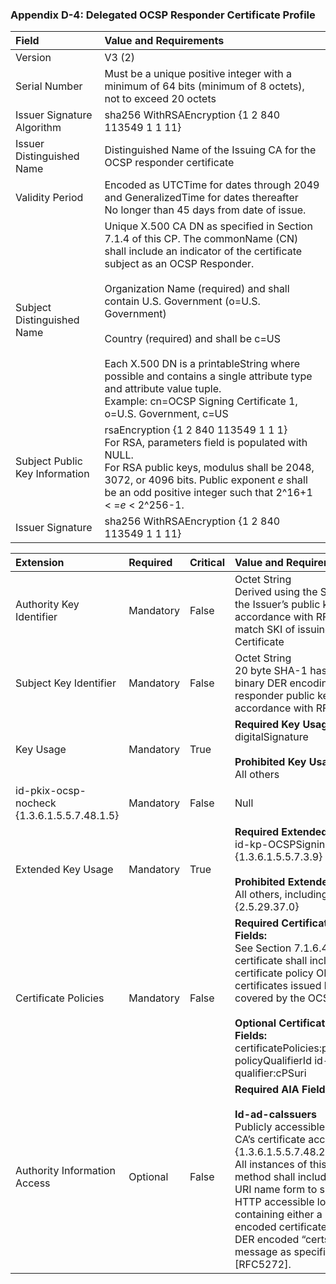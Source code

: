 ### Appendix D-4: Delegated OCSP Responder Certificate Profile


| **Field** | **Value and Requirements**         |
| :-------- |  :-------------------------------     |
| Version   |  V3 (2)                                 |
| Serial Number   | Must be a unique positive integer with a minimum of 64 bits (minimum of 8 octets), not to exceed 20 octets  |
| Issuer Signature Algorithm   | sha256 WithRSAEncryption {1 2 840 113549 1 1 11}  |
| Issuer Distinguished Name   |  Distinguished Name of the Issuing CA for the OCSP responder certificate |
| Validity Period   | Encoded as UTCTime for dates through 2049 and GeneralizedTime for dates thereafter <br> No longer than 45 days from date of issue. |
| Subject Distinguished Name   | Unique X.500 CA DN as specified in Section 7.1.4 of this CP.  The commonName (CN) shall include an indicator of the certificate subject as an OCSP Responder. <br><br>Organization Name (required) and shall contain U.S. Government (o=U.S. Government) <br><br>Country (required) and shall be c=US <br><br> Each X.500 DN is a printableString where possible and contains a single attribute type and attribute value tuple. <br>Example: cn=OCSP Signing Certificate 1, o=U.S. Government, c=US |
| Subject Public Key Information   |   rsaEncryption {1 2 840 113549 1 1 1}<br>For RSA, parameters field is populated with NULL.<br>For RSA public keys, modulus shall be 2048, 3072, or 4096 bits.  Public exponent _e_ shall be an odd positive integer such that 2^16+1 < =_e_ < 2^256-1. |
| Issuer Signature  |   sha256 WithRSAEncryption {1 2 840 113549 1 1 11}    |


| **Extension** |  **Required**   | **Critical** | **Value and Requirements**   |
| :-------- |  :------------  |:------------  |:------------  |
| Authority Key Identifier  | Mandatory | False |  Octet String<br>Derived using the SHA-1 hash of the Issuer’s public key in accordance with RFC 5280.  Must match SKI of issuing CA Certificate|
| Subject Key Identifier   | Mandatory | False |  Octet String <br> 20 byte SHA-1 hash of the binary DER encoding of the OCSP responder public key in accordance with RFC 5280  |
| Key Usage   | Mandatory | True | **Required Key Usage:** <br> digitalSignature <br><br>**Prohibited Key Usage:** <br> All others |
| id-pkix-ocsp-nocheck {1.3.6.1.5.5.7.48.1.5} | Mandatory | False | Null |
| Extended Key Usage   |   Mandatory  | True | **Required Extended Key Usage:** <br> id-kp-OCSPSigning {1.3.6.1.5.5.7.3.9} <br><br> **Prohibited Extended Key Usage:** <br> All others, including anyEKU EKU {2.5.29.37.0} |
| Certificate Policies   |  Mandatory  | False | **Required Certificate Policy Fields:** <br>See Section 7.1.6.4. The certificate shall include all the certificate policy OIDs for all certificates issued by the CA and covered by the OCSP responses. <br><br>**Optional Certificate Policy Fields:** <br> certificatePolicies:policyQualifiers <br> policyQualifierId   id-qt 1 <br> qualifier:cPSuri |
| Authority Information Access   | Optional | False | **Required AIA Fields:** <br><br> **Id-ad-caIssuers** <br> Publicly accessible URI of Issuing CA’s certificate accessMethod = {1.3.6.1.5.5.7.48.2} <br> All instances of this access method shall include the HTTP URI name form to specify an HTTP accessible location containing either a single DER encoded certificate, or a BER or DER encoded “certs-only” CMS message as specified in [RFC5272].
